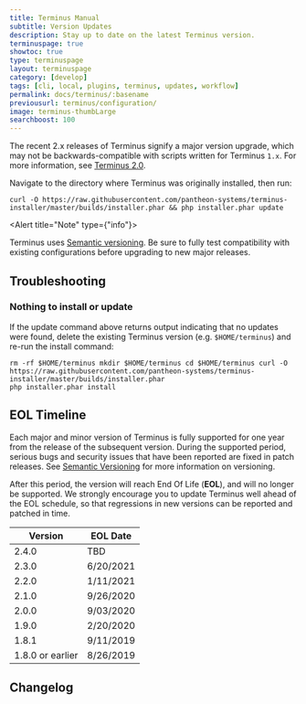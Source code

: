 ```yaml
---
title: Terminus Manual
subtitle: Version Updates
description: Stay up to date on the latest Terminus version.
terminuspage: true
showtoc: true
type: terminuspage
layout: terminuspage
category: [develop]
tags: [cli, local, plugins, terminus, updates, workflow]
permalink: docs/terminus/:basename
previousurl: terminus/configuration/
image: terminus-thumbLarge
searchboost: 100
---
```


<Alert title="Warning" type="danger">

The recent 2.x releases of Terminus signify a major version upgrade, which may not be backwards-compatible with scripts written for Terminus `1.x`. For more information, see [Terminus 2.0](/terminus-2-0).

</Alert>

<TerminusVersion text="Update to the Current Release" />

Navigate to the directory where Terminus was originally installed, then run:

```bash{promptUser: user}
curl -O https://raw.githubusercontent.com/pantheon-systems/terminus-installer/master/builds/installer.phar && php installer.phar update
```

<Alert title="Note" type={"info"}>

Terminus uses [Semantic versioning](https://semver.org/). Be sure to fully
test compatibility with existing configurations before upgrading to new major
releases.

</Alert>

## Troubleshooting

### Nothing to install or update

If the update command above returns output indicating that no updates were found, delete the existing Terminus version (e.g. <code>\$HOME/terminus</code>) and re-run the install command:

```bash{promptUser: user}
rm -rf $HOME/terminus mkdir $HOME/terminus cd $HOME/terminus curl -O
https://raw.githubusercontent.com/pantheon-systems/terminus-installer/master/builds/installer.phar
php installer.phar install
```

## EOL Timeline

Each major and minor version of Terminus is fully supported for one year from the release of the subsequent version. During the supported period, serious bugs and security issues that have been reported are fixed in patch releases. See [Semantic Versioning](https://semver.org/) for more information on versioning.

After this period, the version will reach End Of Life (**EOL**), and will no longer be supported. We strongly encourage you to update Terminus well ahead of the EOL schedule, so that regressions in new versions can be reported and patched in time.

| Version           | EOL Date  |
| ----------------- | --------- |
| 2.4.0             | TBD       |
| 2.3.0             | 6/20/2021 |
| 2.2.0             | 1/11/2021 |
| 2.1.0             | 9/26/2020 |
| 2.0.0             | 9/03/2020 |
| 1.9.0             | 2/20/2020 |
| 1.8.1             | 9/11/2019 |
| 1.8.0  or earlier | 8/26/2019 |

## Changelog

<Releases />
